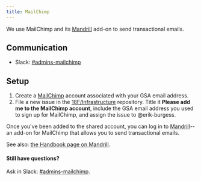 ```yaml
---
title: MailChimp
---
```


We use MailChimp and its [Mandrill](../mandrill/) add-on to send transactional emails.

## Communication

* Slack: [#admins-mailchimp](https://gsa-tts.slack.com/messages/admins-mailchimp/)

## <a id="setup">Setup</a>

1. Create a [MailChimp](https://login.mailchimp.com/signup) account associated
   with your GSA email address.
2. File a new issue in the [18F/Infrastructure](https://github.com/18F/Infrastructure/issues/new)
   repository. Title it **Please add me to the MailChimp account**, include
   the GSA email address you used to sign up for MailChimp, and assign the
   issue to @erik-burgess.

Once you've been added to the shared account, you can log in to
[Mandrill](https://mandrillapp.com/)--an add-on for MailChimp that allows you
to send transactional emails.

See also: [the Handbook page on Mandrill](../mandrill/).

#### Still have questions?

Ask in Slack: [#admins-mailchimp](https://gsa-tts.slack.com/messages/admins-mailchimp).
